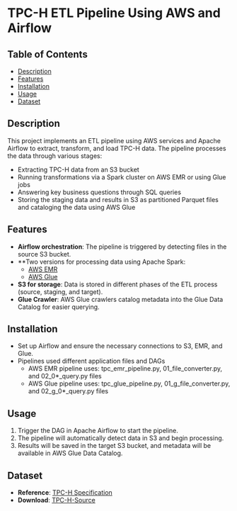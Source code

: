 # TPC-H ETL Pipeline Using AWS and Airflow

## Table of Contents
- [Description](#description)
- [Features](#features)
- [Installation](#installation)
- [Usage](#usage)
- [Dataset](#dataset)

## Description

This project implements an ETL pipeline using AWS services and Apache Airflow to extract, transform, and load TPC-H data. The pipeline processes the data through various stages:
- Extracting TPC-H data from an S3 bucket
- Running transformations via a Spark cluster on AWS EMR or using Glue jobs
- Answering key business questions through SQL queries 
- Storing the staging data and results in S3 as partitioned Parquet files and cataloging the data using AWS Glue 

## Features
  - **Airflow orchestration**: The pipeline is triggered by detecting files in the source S3 bucket.
  - **Two versions for processing data using Apache Spark:
    - [AWS EMR](https://github.com/mlhull/tpc_pipeline/tree/main/emr)
    - [AWS Glue](https://github.com/mlhull/tpc_pipeline/tree/main/glue)
  - **S3 for storage**: Data is stored in different phases of the ETL process (source, staging, and target).
  - **Glue Crawler**: AWS Glue crawlers catalog metadata into the Glue Data Catalog for easier querying.

## Installation
- Set up Airflow and ensure the necessary connections to S3, EMR, and Glue.
- Pipelines used different application files and DAGs
  - AWS EMR pipeline uses: tpc_emr_pipeline.py, 01_file_converter.py, and 02_0*_query.py files
  - AWS Glue pipeline uses: tpc_glue_pipeline.py, 01_g_file_converter.py, and 02_g_0*_query.py files

## Usage
1. Trigger the DAG in Apache Airflow to start the pipeline.
2. The pipeline will automatically detect data in S3 and begin processing.
3. Results will be saved in the target S3 bucket, and metadata will be available in AWS Glue Data Catalog.

## Dataset
- **Reference**: [TPC-H Specification](https://www.tpc.org/TPC_Documents_Current_Versions/pdf/TPC-H_v3.0.1.pdf)
- **Download**: [TPC-H-Source](https://www.kaggle.com/datasets/razasiddique/ddos-tcp-dataset)

